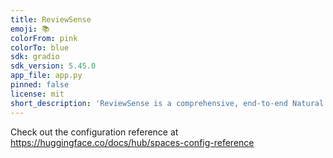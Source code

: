 ```yaml
---
title: ReviewSense
emoji: 📚
colorFrom: pink
colorTo: blue
sdk: gradio
sdk_version: 5.45.0
app_file: app.py
pinned: false
license: mit
short_description: 'ReviewSense is a comprehensive, end-to-end Natural Language '
---
```


Check out the configuration reference at https://huggingface.co/docs/hub/spaces-config-reference
